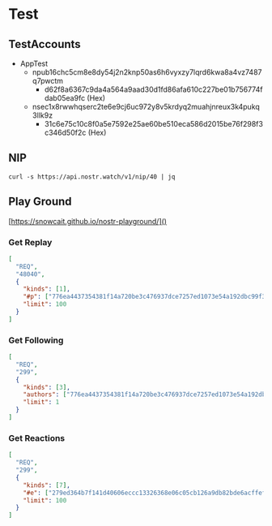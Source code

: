 # Test

## TestAccounts

* AppTest
  * npub16chc5cm8e8dy54j2n2knp50as6h6vyxzy7lqrd6kwa8a4vz7487q7pwctm
    * d62f8a6367c9da4a564a9aad30d1fd86afa610c227be01b756774fdab05ea9fc (Hex)
  * nsec1x8rwwhqserc2te6e9cj6uc972y8v5krdyq2muahjnreux3k4pukq3llk9z
    * 31c6e75c10c8f0a5e7592e25ae60be510eca586d2015be76f298f3c346d50f2c (Hex)

## NIP
`curl -s https://api.nostr.watch/v1/nip/40 | jq`

## Play Ground

[https://snowcait.github.io/nostr-playground/]()

### Get Replay
```json
[
  "REQ",
  "48040",
  {
    "kinds": [1], 
    "#p": ["776ea4437354381f14a720be3c476937dce7257ed1073e54a192dbc99f3b7ecc"],
    "limit": 100
  }
]
```

### Get Following
```json
[
  "REQ",
  "299",
  {
    "kinds": [3],
    "authors": ["776ea4437354381f14a720be3c476937dce7257ed1073e54a192dbc99f3b7ecc"],
    "limit": 1
  }
]
```

### Get Reactions

```json
[
  "REQ",
  "299",
  {
    "kinds": [7],
    "#e": ["279ed364b7f141d40606eccc13326368e06c05cb126a9db82bde6acffefb791c"],
    "limit": 100
  }
]

```